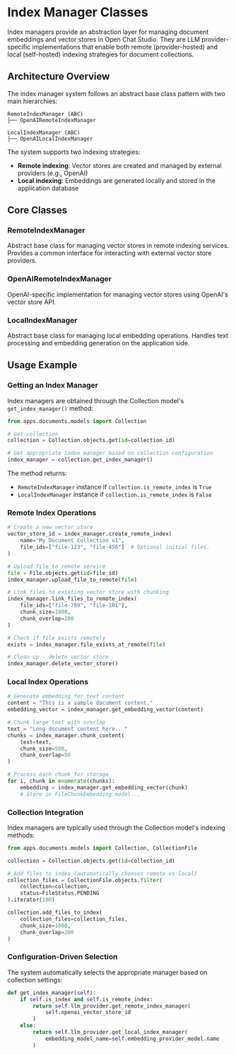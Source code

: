 # Index Manager Classes

Index managers provide an abstraction layer for managing document embeddings and vector stores in Open Chat Studio. They are LLM provider-specific implementations that enable both remote (provider-hosted) and local (self-hosted) indexing strategies for document collections.

## Architecture Overview

The index manager system follows an abstract base class pattern with two main hierarchies:

```
RemoteIndexManager (ABC)
├── OpenAIRemoteIndexManager

LocalIndexManager (ABC)
├── OpenAILocalIndexManager
```

The system supports two indexing strategies:
- **Remote indexing**: Vector stores are created and managed by external providers (e.g., OpenAI)
- **Local indexing**: Embeddings are generated locally and stored in the application database

## Core Classes

### RemoteIndexManager

Abstract base class for managing vector stores in remote indexing services. Provides a common interface for interacting with external vector store providers.

### OpenAIRemoteIndexManager

OpenAI-specific implementation for managing vector stores using OpenAI's vector store API.

### LocalIndexManager

Abstract base class for managing local embedding operations. Handles text processing and embedding generation on the application side.

## Usage Example

### Getting an Index Manager

Index managers are obtained through the Collection model's `get_index_manager()` method:

```python
from apps.documents.models import Collection

# Get collection
collection = Collection.objects.get(id=collection_id)

# Get appropriate index manager based on collection configuration
index_manager = collection.get_index_manager()
```

The method returns:
- `RemoteIndexManager` instance if `collection.is_remote_index` is `True`
- `LocalIndexManager` instance if `collection.is_remote_index` is `False`

### Remote Index Operations

```python
# Create a new vector store
vector_store_id = index_manager.create_remote_index(
    name="My Document Collection v1",
    file_ids=["file-123", "file-456"]  # Optional initial files.
)

# Upload file to remote service
file = File.objects.get(id=file_id)
index_manager.upload_file_to_remote(file)

# Link files to existing vector store with chunking
index_manager.link_files_to_remote_index(
    file_ids=["file-789", "file-101"],
    chunk_size=1000,
    chunk_overlap=200
)

# Check if file exists remotely
exists = index_manager.file_exists_at_remote(file)

# Clean up - delete vector store
index_manager.delete_vector_store()
```

### Local Index Operations

```python
# Generate embedding for text content
content = "This is a sample document content."
embedding_vector = index_manager.get_embedding_vector(content)

# Chunk large text with overlap
text = "Long document content here..."
chunks = index_manager.chunk_content(
    text=text,
    chunk_size=500,
    chunk_overlap=50
)

# Process each chunk for storage
for i, chunk in enumerate(chunks):
    embedding = index_manager.get_embedding_vector(chunk)
    # Store in FileChunkEmbedding model...
```

### Collection Integration

Index managers are typically used through the Collection model's indexing methods:

```python
from apps.documents.models import Collection, CollectionFile

collection = Collection.objects.get(id=collection_id)

# Add files to index (automatically chooses remote vs local)
collection_files = CollectionFile.objects.filter(
    collection=collection,
    status=FileStatus.PENDING
).iterator(100)

collection.add_files_to_index(
    collection_files=collection_files,
    chunk_size=1000,
    chunk_overlap=200
)
```

### Configuration-Driven Selection

The system automatically selects the appropriate manager based on collection settings:

```python
def get_index_manager(self):
    if self.is_index and self.is_remote_index:
        return self.llm_provider.get_remote_index_manager(
            self.openai_vector_store_id
        )
    else:
        return self.llm_provider.get_local_index_manager(
            embedding_model_name=self.embedding_provider_model.name
        )
```
